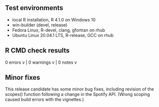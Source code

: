 ## Test environments

* local R installation, R 4.1.0 on Windows 10
* win-builder (devel, release)
* Fedora Linux, R-devel, clang, gfortran on rhub
* Ubuntu Linux 20.04.1 LTS, R-release, GCC on rhub

## R CMD check results

0 errors v | 0 warnings v | 0 notes v

## Minor fixes

This release candidate has some minor bug fixes, including revision of the scopes() function following a change in the Spotify API.  (Wrong scoping caused build errors with the vignettes.)
